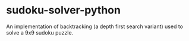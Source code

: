 # sudoku-solver-python
An implementation of backtracking (a depth first search variant) used to solve a 9x9 sudoku puzzle.
